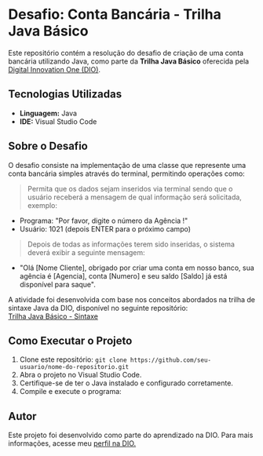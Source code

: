 # Desafio: Conta Bancária - Trilha Java Básico

Este repositório contém a resolução do desafio de criação de uma conta bancária utilizando Java, como parte da **Trilha Java Básico** oferecida pela [Digital Innovation One (DIO)](https://web.dio.me/home).

## Tecnologias Utilizadas

- **Linguagem:** Java
- **IDE:** Visual Studio Code

## Sobre o Desafio

O desafio consiste na implementação de uma classe que represente uma conta bancária simples através do terminal, permitindo operações como:

> Permita que os dados sejam inseridos via terminal sendo que o usuário receberá a mensagem de qual informação será solicitada, exemplo:
  - Programa: "Por favor, digite o número da Agência !"
  - Usuário: 1021 (depois ENTER para o próximo campo)
    
> Depois de todas as informações terem sido inseridas, o sistema deverá exibir a seguinte mensagem:
- "Olá [Nome Cliente], obrigado por criar uma conta em nosso banco, sua agência é [Agencia], conta [Numero] e seu saldo [Saldo] já está disponível para saque".

A atividade foi desenvolvida com base nos conceitos abordados na trilha de sintaxe Java da DIO, disponível no seguinte repositório:  
[Trilha Java Básico - Sintaxe](https://github.com/digitalinnovationone/trilha-java-basico/tree/main/desafios/sintaxe)

## Como Executar o Projeto

1. Clone este repositório: ```git clone https://github.com/seu-usuario/nome-do-repositorio.git```
2. Abra o projeto no Visual Studio Code.
3. Certifique-se de ter o Java instalado e configurado corretamente.
4. Compile e execute o programa:

## Autor

Este projeto foi desenvolvido como parte do aprendizado na DIO. Para mais informações, acesse meu [perfil na DIO.](https://web.dio.me/users/nayacosta80/?tab=achievements)
